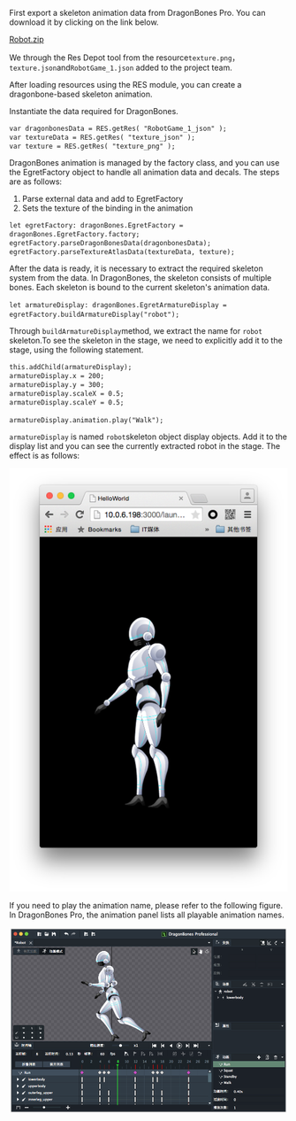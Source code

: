 First export a skeleton animation data from DragonBones Pro. You can download it by clicking on the link below.

[Robot.zip](http://sedn.egret.com/ueditor/20150701/55937e0a59ba9.zip)

We through the Res Depot tool from the resource`texture.png`，`texture.json`and`RobotGame_1.json` added to the project team.

After loading resources using the RES module, you can create a dragonbone-based skeleton animation.

Instantiate the data required for DragonBones.

```
var dragonbonesData = RES.getRes( "RobotGame_1_json" );  
var textureData = RES.getRes( "texture_json" );  
var texture = RES.getRes( "texture_png" );
```

DragonBones animation is managed by the factory class, and you can use the EgretFactory object to handle all animation data and decals.
The steps are as follows:

1. Parse external data and add to EgretFactory
2. Sets the texture of the binding in the animation

```
let egretFactory: dragonBones.EgretFactory = dragonBones.EgretFactory.factory;
egretFactory.parseDragonBonesData(dragonbonesData);  
egretFactory.parseTextureAtlasData(textureData, texture);
```

After the data is ready, it is necessary to extract the required skeleton system from the data. In DragonBones, the skeleton consists of multiple bones. Each skeleton is bound to the current skeleton's animation data.

`let armatureDisplay: dragonBones.EgretArmatureDisplay = egretFactory.buildArmatureDisplay("robot");`

Through `buildArmatureDisplay`method, we extract the name for `robot` skeleton.To see the skeleton in the stage, we need to explicitly add it to the stage, using the following statement.

```
this.addChild(armatureDisplay);
armatureDisplay.x = 200;
armatureDisplay.y = 300;
armatureDisplay.scaleX = 0.5;
armatureDisplay.scaleY = 0.5;

armatureDisplay.animation.play("Walk");
```

`armatureDisplay` is named  `robot`skeleton object display objects. Add it to the display list and you can see the currently extracted robot in the stage. The effect is as follows:

![](56c3144fce23f.png)

If you need to play the animation name, please refer to the following figure. In DragonBones Pro, the animation panel lists all playable animation names.

![](56c314504fd66.png)

